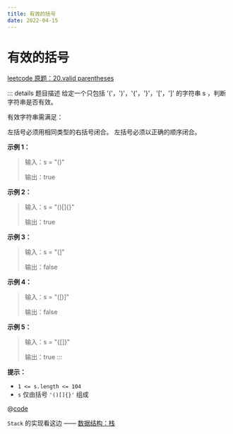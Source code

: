 ```yaml
---
title: 有效的括号
date: 2022-04-15
---
```


# 有效的括号

[leetcode 原题：20.valid parentheses](https://leetcode-cn.com/problems/valid-parentheses)

::: details 题目描述
给定一个只包括 '('，')'，'{'，'}'，'['，']' 的字符串 s ，判断字符串是否有效。

有效字符串需满足：

左括号必须用相同类型的右括号闭合。
左括号必须以正确的顺序闭合。

**示例 1：**

> 输入：s = "()"
> 
> 输出：true

**示例 2：**

> 输入：s = "()[]{}"
> 
> 输出：true

**示例 3：**

> 输入：s = "(]"
> 
> 输出：false

**示例 4：**

> 输入：s = "([)]"
> 
> 输出：false

**示例 5：**

> 输入：s = "{[]}"
> 
> 输出：true
:::

**提示：**

- `1 <= s.length <= 104`
- `s` 仅由括号 `'()[]{}'` 组成

@[code](@@20)

`Stack` 的实现看这边 —— [数据结构：栈](/structure/stack.html)